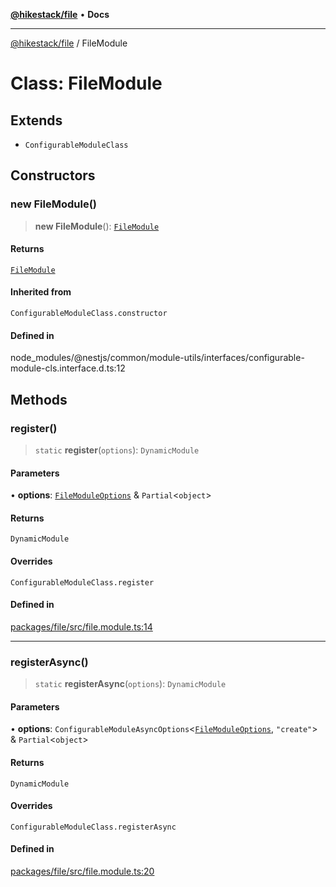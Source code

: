[**@hikestack/file**](/official/reference/file/index.md) • **Docs**

***

[@hikestack/file](/official/reference/file/globals.md) / FileModule

# Class: FileModule

## Extends

- `ConfigurableModuleClass`

## Constructors

### new FileModule()

> **new FileModule**(): [`FileModule`](/official/reference/file/classes/FileModule.md)

#### Returns

[`FileModule`](/official/reference/file/classes/FileModule.md)

#### Inherited from

`ConfigurableModuleClass.constructor`

#### Defined in

node\_modules/@nestjs/common/module-utils/interfaces/configurable-module-cls.interface.d.ts:12

## Methods

### register()

> `static` **register**(`options`): `DynamicModule`

#### Parameters

• **options**: [`FileModuleOptions`](/official/reference/file/interfaces/FileModuleOptions.md) & `Partial`\<`object`\>

#### Returns

`DynamicModule`

#### Overrides

`ConfigurableModuleClass.register`

#### Defined in

[packages/file/src/file.module.ts:14](https://github.com/hikestack/hike/blob/5cb68b36190947734eac00838244c1c69929cecf/packages/file/src/file.module.ts#L14)

***

### registerAsync()

> `static` **registerAsync**(`options`): `DynamicModule`

#### Parameters

• **options**: `ConfigurableModuleAsyncOptions`\<[`FileModuleOptions`](/official/reference/file/interfaces/FileModuleOptions.md), `"create"`\> & `Partial`\<`object`\>

#### Returns

`DynamicModule`

#### Overrides

`ConfigurableModuleClass.registerAsync`

#### Defined in

[packages/file/src/file.module.ts:20](https://github.com/hikestack/hike/blob/5cb68b36190947734eac00838244c1c69929cecf/packages/file/src/file.module.ts#L20)
